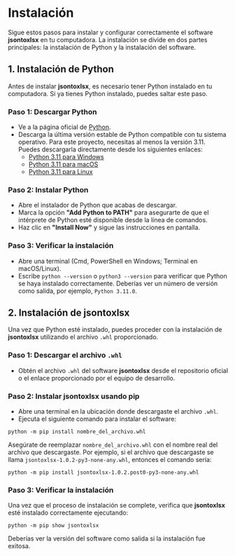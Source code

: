 # Instalación

Sigue estos pasos para instalar y configurar correctamente el software **jsontoxlsx** en tu computadora.
La instalación se divide en dos partes principales: la instalación de Python y la instalación del software.

## 1. Instalación de Python

Antes de instalar **jsontoxlsx**, es necesario tener Python instalado en tu computadora. Si ya tienes Python instalado, puedes saltar este paso.

### Paso 1: Descargar Python

- Ve a la página oficial de [Python](https://www.python.org/downloads/).
- Descarga la última versión estable de Python compatible con tu sistema operativo. Para este proyecto, necesitas al menos la versión 3.11. Puedes descargarla directamente desde los siguientes enlaces:
  - [Python 3.11 para Windows](https://www.python.org/ftp/python/3.11.0/python-3.11.0-amd64.exe)
  - [Python 3.11 para macOS](https://www.python.org/ftp/python/3.11.0/python-3.11.0-macos11.pkg)
  - [Python 3.11 para Linux](https://www.python.org/ftp/python/3.11.0/Python-3.11.0.tgz)

### Paso 2: Instalar Python

- Abre el instalador de Python que acabas de descargar.
- Marca la opción **"Add Python to PATH"** para asegurarte de que el intérprete de Python esté disponible desde la línea de comandos.
- Haz clic en **"Install Now"** y sigue las instrucciones en pantalla.

### Paso 3: Verificar la instalación

- Abre una terminal (Cmd, PowerShell en Windows; Terminal en macOS/Linux).
- Escribe `python --version` o `python3 --version` para verificar que Python se haya instalado correctamente. Deberías ver un número de versión como salida, por ejemplo, `Python 3.11.0`.

## 2. Instalación de jsontoxlsx

Una vez que Python esté instalado, puedes proceder con la instalación de **jsontoxlsx** utilizando el archivo `.whl` proporcionado.

### Paso 1: Descargar el archivo `.whl`

- Obtén el archivo `.whl` del software **jsontoxlsx** desde el repositorio oficial o el enlace proporcionado por el equipo de desarrollo.

### Paso 2: Instalar jsontoxlsx usando pip

- Abre una terminal en la ubicación donde descargaste el archivo `.whl`.
- Ejecuta el siguiente comando para instalar el software:

````
python -m pip install nombre_del_archivo.whl
````

Asegúrate de reemplazar `nombre_del_archivo.whl` con el nombre real del archivo que descargaste. Por ejemplo, si el archivo que descargaste se llama `jsontoxlsx-1.0.2-py3-none-any.whl`, entonces el comando sería:

````
python -m pip install jsontoxlsx-1.0.2.post0-py3-none-any.whl
````

### Paso 3: Verificar la instalación

Una vez que el proceso de instalación se complete, verifica que **jsontoxlsx** esté instalado correctamente ejecutando:

````
python -m pip show jsontoxlsx
````

Deberías ver la versión del software como salida si la instalación fue exitosa.

